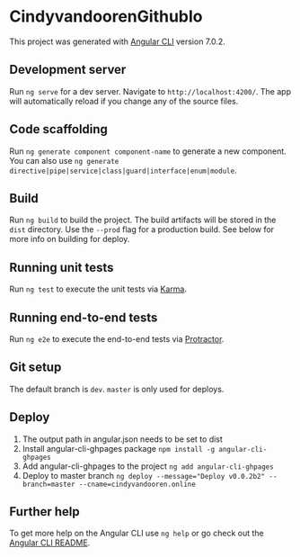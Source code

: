 # CindyvandoorenGithubIo

This project was generated with [Angular CLI](https://github.com/angular/angular-cli) version 7.0.2.

## Development server

Run `ng serve` for a dev server. Navigate to `http://localhost:4200/`. The app will automatically reload if you change any of the source files.

## Code scaffolding

Run `ng generate component component-name` to generate a new component. You can also use `ng generate directive|pipe|service|class|guard|interface|enum|module`.

## Build

Run `ng build` to build the project. The build artifacts will be stored in the `dist` directory. Use the `--prod` flag for a production build. See below for more info on building for deploy.

## Running unit tests

Run `ng test` to execute the unit tests via [Karma](https://karma-runner.github.io).

## Running end-to-end tests

Run `ng e2e` to execute the end-to-end tests via [Protractor](http://www.protractortest.org/).

## Git setup
The default branch is `dev`. `master` is only used for deploys.

## Deploy
1. The output path in angular.json needs to be set to dist
2. Install angular-cli-ghpages package
```npm install -g angular-cli-ghpages```
3. Add angular-cli-ghpages to the project
```ng add angular-cli-ghpages```
4. Deploy to master branch
```ng deploy --message="Deploy v0.0.2b2" --branch=master --cname=cindyvandooren.online```

## Further help
To get more help on the Angular CLI use `ng help` or go check out the [Angular CLI README](https://github.com/angular/angular-cli/blob/master/README.md).
